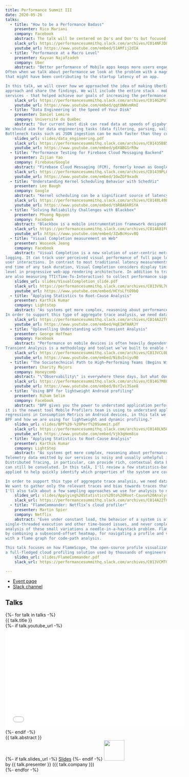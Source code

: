 ```yaml
---
title: Performance Summit III
date: 2020-05-26
talks:
  - title: "How to be a Performance Badass"
    presenter: Rico Mariani
    company: Facebook
    abstract: The talk will be centered on Do's and Don'ts but focused on individuals and how to be successful in that world.
    slack_url: https://performancesummithq.slack.com/archives/C014NFJD8HF
    youtube_url: https://www.youtube.com/embed/51AMfij2dIA
  - title: "Performance at a Macro Level"
    presenter: Kayvan Najafzadeh
    company: Uber
    abstract: "Better performance of Mobile apps keeps more users engaged and results in achieving business goals.
Often when we talk about performance we look at the problem with a magnifying glass to find every little thing
that might have been contributing to the startup latency of an app. 

In this talk, we will cover how we approached the idea of making UberEats app more performant, created a phased
approach and share the findings. We will include the entire stack - mobile technologies and backend
services - that helped achieve our goals of increasing the performance."
    slack_url: https://performancesummithq.slack.com/archives/C014G2PU1L4
    youtube_url: https://www.youtube.com/embed/qqtUWWvmRmI
  - title: "Data Engineering at the Speed of Your Disk"
    presenter: Daniel Lemire
    company: Université du Québec
    abstract: "Our current best disk can read data at speeds of gigabytes per second; the best networks are even faster.
We should aim for data engineering tasks (data filtering, parsing, validation) to achieve similar high speeds.
Bottleneck tasks such as JSON ingestion can be much faster than they currently are."
    slides_url: slides/data_engineering.pdf
    slack_url: https://performancesummithq.slack.com/archives/C01435B85P0
    youtube_url: https://www.youtube.com/embed/p6X8BGSrR9w
  - title: "Performance Testing for Firebase Cloud Messaging Backend"
    presenter: Zijian Yao
    company: Firebase/Google
    abstract: "Firebase Cloud Messaging (FCM), formerly known as Google Cloud Messaging,  is a cross-platform messaging solution to send notification to client apps. Performance testing for the messaging backend is a challenging problem in different aspects like networking, authentication, etc. In this talk I will cover the challenges of and best practice applied to the FCM performance testing infrastructure and how FCM developers use it for different testing purposes."
    slack_url: https://performancesummithq.slack.com/archives/C01439PLQ30
    youtube_url: https://www.youtube.com/embed/1GwZGF9xadk
  - title: "Understanding Kernel Scheduling Behavior with SchedViz"
    presenter: Lee Baugh
    company: Google
    abstract: "Kernel scheduling can be a significant source of latency problems: when a thread isn't running, it can't service requests or do anything else. SchedViz is a newly-open-sourced tool that provides fine-grained visibility into kernel scheduling behavior, and, increasingly, into other kernel phenomena as well.  This talk will provide a brief walk-through of SchedViz, including how it works and what we used it for."
    slack_url: https://performancesummithq.slack.com/archives/C0148L49L5T
    youtube_url: https://www.youtube.com/embed/tbR8A6kRSYA
  - title: "Solving Reliability Challenges with Blackbox"
    presenter: Phuong Nguyen
    company: Facebook
    abstract: "Blackbox is a mobile instrumentation framework designed to capture context leading up to an error site. In this talk, we discuss how Facebook is using Blackbox to tackle functional bugs and crashes in our apps."
    slack_url: https://performancesummithq.slack.com/archives/C014A81FQQ3
    youtube_url: https://www.youtube.com/embed/3ZwBcHsvv8Q
  - title: "Visual Completion measurement on Web"
    presenter: Wooseok Jeong
    company: Facebook
    abstract: "Visual Completion is a new solution of user-centric metrics measurement for RUM (Real-User-Monitoring)
logging. It can track user perceived visual performance of full page loading, in-app navigations and
user interactions. In contrast to most traditional latency measurements like capturing just start and
end time of any task duration, Visual Completion considers display timing of elements at pixel count
level in progressive web-app rendering architecture. In addition to tracking visual performance, we
are also measuring TTI(Time-To-Interactive) to collect performance signals for app responsiveness."
    slides_url: slides/VisualCompletion_slide.pdf
    slack_url: https://performancesummithq.slack.com/archives/C013V9L7823
    youtube_url: https://www.youtube.com/embed/HCYsLftO9bQ
  - title: "Applying Statistics to Root-Cause Analysis"
    presenter: Karthik Kumar
    company: Lightstep
    abstract: "As systems get more complex, reasoning about performance gets more difficult. Telemetry data emitted by our services is noisy and usually unhelpful in stressful situations. Distributed Tracing, in particular, can provide rich, contextual data but root-cause analysis can still be convoluted. In this talk, I'll review a few statistics-based approaches we have applied to help quickly identify which properties of the system are correlated with performance issues.
In order to support this type of aggregate trace analysis, we need data, but data isn't cheap. We want to gather only the relevant traces and bias towards traces that have abnormal behavior. I'll also talk about a few sampling approaches we use for analysis to minimize cost and overhead."
    slack_url: https://performancesummithq.slack.com/archives/C014A22TCSW
    youtube_url: https://www.youtube.com/embed/HqEIWfAARJY
  - title: "Uplevelling Understanding with Transient Analysis"
    presenter: George Hoffman
    company: Facebook
    abstract: "Performance on mobile devices is often heavily dependent on the efficient use of shared resources like network bandwidth and RAM and orchestration between disparate components that rely on them. Understanding the (often surprising) conditions that arise “in the wild,” their prevalence along your user population, and therefore how client code should optimally adapt to perform best under various transient conditions is very challenging.
Transient Analysis is a methodology and toolset we’ve built to enable this type of understanding by modeling expected domain-specific behaviors, processing telemetry to characterize adherence to or divergence from these expectations at scale, and linking this analysis to actionable insights and visualizations of actual examples of problematic behavior. This session will walk through the development lifecycle of such an analysis and demo the tooling that enables it."
    slack_url: https://performancesummithq.slack.com/archives/C013VCL0B8F
    youtube_url: https://www.youtube.com/embed/Ni8uIniyu90
  - title: "The Sociotechnical Path to High-Performing Teams (Begins With Observability)"
    presenter: Charity Majors
    company: Honeycomb
    abstract: "\"Observability\" is everywhere these days, but what does it actually mean?  Is it just a new marketing term for the same old monitoring we've always done?  Are there three pillars, or no pillars?  It's enough to make anyone cranky and cynical about the motives of those involved.  I'll give a brief history of observability and control systems theory, make a pitch for the precise technical definition of observability, and explain how it differs from monitoring and other telemetry -- and why it has recently suddenly become so shudderingly relevant to us all.  I will discuss the second-order technical implications and effects of the definition I espouse, and describe the characteristics of tools we must build to understand the systems of tomorrow.  We are far behind where we should be as a profession when it comes to how much of our effort is wasted on crap that doesn't move the business forward, and this is in large part because our ability to understand our systems is so wretched -- and we don't even know it.  Let's fix that."
    slack_url: https://performancesummithq.slack.com/archives/C014G7M88P6
    youtube_url: https://www.youtube.com/embed/BsYIvi3Sae8
  - title: "Using BPF for lightweight Android profiling"
    presenter: Riham Selim
    company: Facebook
    abstract: "BPF gives you the power to understand application performance in ways that were not possible before,
it is the newest tool Mobile Profilers team is using to understand application performance and detect
regressions in Consumption Metrics on Android devices, in this talk we will discuss the powers of
BPF and how we are using for lightweight and dynamic profiling."
    slides_url: slides/BPF%20-%20Perf%20Summit.pdf
    slack_url: https://performancesummithq.slack.com/archives/C0148LN501K
    youtube_url: https://www.youtube.com/embed/Vjb3qHem8io
  - title: "Applying Statistics to Root-Cause Analysis"
    presenter: Karthik Kumar
    company: LightStep
    abstract: "As systems get more complex, reasoning about performance gets more difficult.
Telemetry data emitted by our services is noisy and usually unhelpful in stressful situations.
Distributed Tracing, in particular, can provide rich, contextual data but root-cause analysis
can still be convoluted. In this talk, I'll review a few statistics-based approaches we have
applied to help quickly identify which properties of the system are correlated with performance issues.

In order to support this type of aggregate trace analysis, we need data, but data isn't cheap.
We want to gather only the relevant traces and bias towards traces that have abnormal behavior.
I'll also talk about a few sampling approaches we use for analysis to minimize cost and overhead."
    slides_url: slides/Applying%20Statistics%20to%20Root-Cause%20Analysis.pdf
    slack_url: https://performancesummithq.slack.com/archives/C014A22TCSW
  - title: "FlameCommander: Netflix’s cloud profiler"
    presenter: Martin Spier
    company: Netflix
    abstract: "Even under constant load, the behavior of a system is affected by variance, perturbations,
single-threaded execution and other time-based issues, and never completely uniform, making the
analysis of these small variations a needle-in-a-haystack problem. FlameScope solved this problem
by combining a subsecond-offset heatmap, for navigating a profile and visualizing these perturbations,
with a flame graph for code-path analysis.

This talk focuses on how FlameScope, the open-source profile visualization tool, evolved into FlameCommander,
a full-fledged cloud profiling solution used by thousands of engineers at Netflix."
    slides_url: slides/FlameCommander.pdf
    slack_url: https://performancesummithq.slack.com/archives/C013VCMTGQ7

---
```


- [Event page](https://performancesummitiii.splashthat.com/)
- [Slack channel](https://performancesummithq.slack.com/archives/CU6748V8C)

## Talks

<div class="row row-cols-1 row-cols-sm-2 row-cols-md-4 mb-4">
{%- for talk in talks -%}
  <div class="card">
    <div class="card-header">{{ talk.title }}</div>
    <div class="card-body">
        {%- if talk.youtube_url -%}
          <div class="embed-responsive embed-responsive-16by9">
              <iframe
                  class="embed-responsive-item"
                  width="560"
                  height="315"
                  src="{{ talk.youtube_url | url }}"
                  frameborder="0"
                  allow="accelerometer; autoplay; encrypted-media; gyroscope; picture-in-picture"
                  allowfullscreen>
              </iframe>
          </div>
        {%- endif -%}
        <div class="card-text">{{ talk.abstract }}</div>
        {%- if talk.slides_url -%}
            <a href="{{ talk.slides_url | url }}">Slides</a>
        {%- endif -%}
        <a href="{{ talk.slack_url | url }}"><img width="64" src="https://cdn.brandfolder.io/5H442O3W/as/pl546j-7le8zk-199wkt/Slack_Mark.svg"></img></a>
    </div>
    <div class="card-footer">by {{ talk.presenter }} ({{ talk.company }})</div>
  </div>
{%- endfor -%}
</div>

